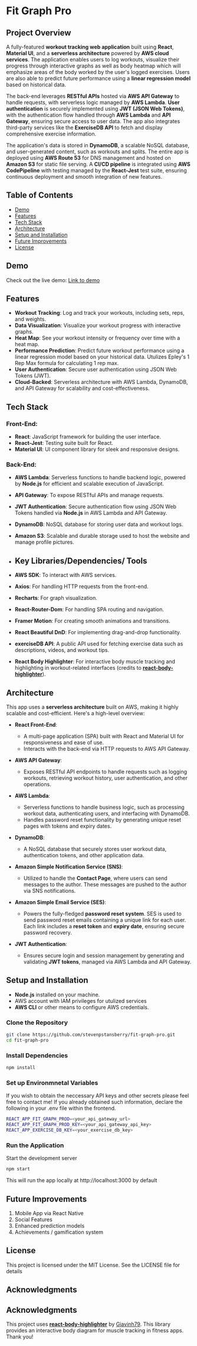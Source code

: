 # Fit Graph Pro

## Project Overview

A fully-featured **workout tracking web application** built using **React**, **Material UI**, and a **serverless architecture** powered by **AWS cloud services**. The application enables users to log workouts, visualize their progress through interactive graphs as well as body heatmap which will emphasize areas of the body worked by the user's logged exercises. Users are also able to predict future performance using a **linear regression model** based on historical data.

The back-end leverages **RESTful APIs** hosted via **AWS API Gateway** to handle requests, with serverless logic managed by **AWS Lambda**. **User authentication** is securely implemented using **JWT (JSON Web Tokens)**, with the authentication flow handled through **AWS Lambda** and **API Gateway**, ensuring secure access to user data. The app also integrates third-party services like the **ExerciseDB API** to fetch and display comprehensive exercise information.

The application's data is stored in **DynamoDB**, a scalable NoSQL database, and user-generated content, such as workouts and splits. The entire app is deployed using **AWS Route 53** for DNS management and hosted on **Amazon S3** for static file serving. A **CI/CD pipeline** is integrated using **AWS CodePipeline** with testing managed by the **React-Jest** test suite, ensuring continuous deployment and smooth integration of new features.


## Table of Contents
- [Demo](#demo)
- [Features](#features)
- [Tech Stack](#tech-stack)
- [Architecture](#architecture)
- [Setup and Installation](#setup-and-installation)
- [Future Improvements](#future-improvements)
- [License](#license)

## Demo
Check out the live demo: [Link to demo]()

## Features
- **Workout Tracking**: Log and track your workouts, including sets, reps, and weights.
- **Data Visualization**: Visualize your workout progress with interactive graphs.
- **Heat Map**: See your workout intensity or frequency over time with a heat map.
- **Performance Prediction**: Predict future workout performance using a linear regression model based on your historical data. Utulizes Epley's 1 Rep Max formula for calculating 1 rep max.
- **User Authentication**: Secure user authentication using JSON Web Tokens (JWT).
- **Cloud-Backed**: Serverless architecture with AWS Lambda, DynamoDB, and API Gateway for scalability and cost-effectiveness.

## Tech Stack
### Front-End:
- **React**: JavaScript framework for building the user interface.
- **React-Jest**: Testing suite built for React.
- **Material UI**: UI component library for sleek and responsive designs.
  
### Back-End:
- **AWS Lambda**: Serverless functions to handle backend logic, powered by **Node.js** for efficient and scalable execution of JavaScript.
- **API Gateway**: To expose RESTful APIs and manage requests.
- **JWT Authentication**: Secure authentication flow using JSON Web Tokens handled via **Node.js** in AWS Lambda and API Gateway.
- **DynamoDB**: NoSQL database for storing user data and workout logs.
- **Amazon S3**: Scalable and durable storage used to host the website and manage profile pictures.


- ## Key Libraries/Dependencies/ Tools
- **AWS SDK**: To interact with AWS services.
- **Axios**: For handling HTTP requests from the front-end.
- **Recharts**: For graph visualization.  
- **React-Router-Dom**: For handling SPA routing and navigation.
- **Framer Motion**: For creating smooth animations and transitions.
- **React Beautiful DnD**: For implementing drag-and-drop functionality.
- **exerciseDB API**: A public API used for fetching exercise data such as descriptions, videos, and workout tips.
- **React Body Highlighter**: For interactive body muscle tracking and highlighting in workout-related interfaces (credits to **[react-body-highlighter](https://github.com/giavinh79/react-body-highlighter)**).

## Architecture

This app uses a **serverless architecture** built on AWS, making it highly scalable and cost-efficient. Here's a high-level overview:

- **React Front-End**:
   - A multi-page application (SPA) built with React and Material UI for responsiveness and ease of use.
   - Interacts with the back-end via HTTP requests to AWS API Gateway.

- **AWS API Gateway**:
   - Exposes RESTful API endpoints to handle requests such as logging workouts, retrieving workout history, user authentication, and other operations.

- **AWS Lambda**:
   - Serverless functions to handle business logic, such as processing workout data, authenticating users, and interfacing with DynamoDB.
   - Handles password reset functionality by generating unique reset pages with tokens and expiry dates.

- **DynamoDB**:
   - A NoSQL database that securely stores user workout data, authentication tokens, and other application data.

- **Amazon Simple Notification Service (SNS)**:
   - Utilized to handle the **Contact Page**, where users can send messages to the author. These messages are pushed to the author via SNS notifications.

- **Amazon Simple Email Service (SES)**:
   - Powers the fully-fledged **password reset system**. SES is used to send password reset emails containing a unique link for each user. Each link includes a **reset token** and **expiry date**, ensuring secure password recovery.

- **JWT Authentication**:
   - Ensures secure login and session management by generating and validating **JWT tokens**, managed via AWS Lambda and API Gateway.


  
## Setup and Installation
- **Node.js** installed on your machine.
- AWS account with IAM privileges for utulized services 
- **AWS CLI** or other means to configure AWS credentials.
  
### Clone the Repository

```bash
git clone https://github.com/stevenpstansberry/fit-graph-pro.git
cd fit-graph-pro
```

### Install Dependencies
``` bash
npm install
```

### Set up Environmnetal Variables
If you wish to obtain the neccessary API keys and other secrets please feel free to contact me!
If you already obtained such information, declare the following in your .env file within the frontend.
``` bash
REACT_APP_FIT_GRAPH_PROD=<your_api_gateway_url>
REACT_APP_FIT_GRAPH_PROD_KEY=<your_api_gateway_api_key>
REACT_APP_EXERCISE_DB_KEY=<your_exercise_db_key>
```

### Run the Application
Start the development server
``` bash
npm start
```
This will run the app locally at http://localhost:3000 by default

## Future Improvements
1. Mobile App via React Native
2. Social Features
3. Enhanced prediction models
4. Achievements / gamification system

## License
This project is licensed under the MIT License. See the LICENSE file for details


## Acknowledgments
## Acknowledgments

This project uses **[react-body-highlighter](https://github.com/giavinh79/react-body-highlighter)** by [Giavinh79](https://github.com/giavinh79). This library provides an interactive body diagram for muscle tracking in fitness apps. Thank you!
